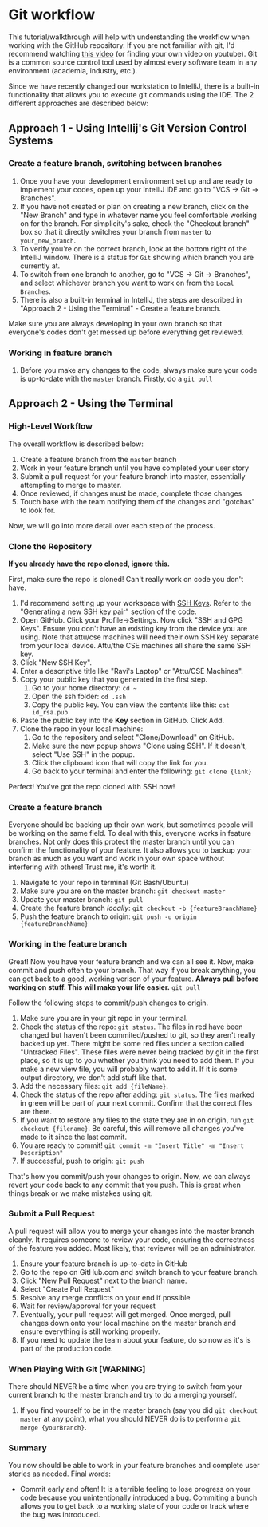 # Git workflow

This tutorial/walkthrough will help with understanding the workflow when working with the GitHub repository. If you are not familiar with git, I'd recommend watching <a href="https://www.youtube.com/watch?v=0fKg7e37bQE">this video</a> (or finding your own video on youtube). Git is a common source control tool used by almost every software team in any environment (academia, industry, etc.).

Since we have recently changed our workstation to IntelliJ, there is a built-in functionality that allows you to execute git commands using the IDE. The 2 different approaches are described below:
## Approach 1 - Using Intellij's Git Version Control Systems

<h3>Create a feature branch, switching between branches</h3>
<ol>
    <li>Once you have your development environment set up and are ready to implement your codes, open up your IntelliJ IDE and go to "VCS -> Git -> Branches".</li>
    <li>If you have not created or plan on creating a new branch, click on the "New Branch" and type in whatever name you feel comfortable working on for the branch. For simplicity's sake, check the "Checkout branch" box so that it directly switches your branch from <code>master</code> to <code>your_new_branch</code>.</li>
    <li>To verify you're on the correct branch, look at the bottom right of the IntelliJ window. There is a status for <code>Git</code> showing which branch you are currently at.</li>
    <li>To switch from one branch to another, go to "VCS -> Git -> Branches", and select whichever branch you want to work on from the <code>Local Branches</code>.</li>
    <li>There is also a built-in terminal in IntelliJ, the steps are described in "Approach 2 - Using the Terminal" - Create a feature branch.</li>
</ol>

Make sure you are always developing in your own branch so that everyone's codes don't get messed up before everything get reviewed.

<h3>Working in feature branch</h3>
<ol>
    <li>Before you make any changes to the code, always make sure your code is up-to-date with the <code>master</code> branch. Firstly, do a <code>git pull</code> </li> 
</ol>

## Approach 2 - Using the Terminal

<h3>High-Level Workflow</h3>
<p>The overall workflow is described below:
<ol>
    <li>Create a feature branch from the <code>master</code> branch</li>
    <li>Work in your feature branch until you have completed your user story</li>
    <li>Submit a pull request for your feature branch into master, essentially attempting to merge to master.</li>
    <li>Once reviewed, if changes must be made, complete those changes</li>
    <li>Touch base with the team notifying them of the changes and "gotchas" to look for.</li>
</ol>
<p>Now, we will go into more detail over each step of the process.

<h3>Clone the Repository</h3>
<b>If you already have the repo cloned, ignore this.</b>
<p>First, make sure the repo is cloned! Can't really work on code you don't have. 
<ol>
    <li>I'd recommend setting up your workspace with <a href="https://docs.gitlab.com/ee/ssh/">SSH Keys</a>. Refer to the "Generating a new SSH key pair" section of the code.</li>
    <li>Open GitHub. Click your Profile->Settings. Now click "SSH and GPG Keys". Ensure you don't have an existing key from the device you are using. Note that attu/cse machines will need their own SSH key separate from your local device. Attu/the CSE machines all share the same SSH key.</li>
    <li>Click "New SSH Key".</li>
    <li>Enter a descriptive title like "Ravi's Laptop" or "Attu/CSE Machines".</li>
    <li>Copy your public key that you generated in the first step.
    <ol>
        <li>Go to your home directory: <code>cd ~</code></li>
        <li>Open the ssh folder: <code>cd .ssh</code></li>
        <li>Copy the public key. You can view the contents like this: <code>cat id_rsa.pub</code></li>
    </ol>
    </li>
    <li>Paste the public key into the <b>Key</b> section in GitHub. Click Add.</li>
    <li>Clone the repo in your local machine:
    <ol>
        <li>Go to the repository and select "Clone/Download" on GitHub.</li>
        <li>Make sure the new popup shows "Clone using SSH". If it doesn't, select "Use SSH" in the popup.</li>
        <li>Click the clipboard icon that will copy the link for you.</li>
        <li>Go back to your terminal and enter the following: <code>git clone {link}</code></li>
    </ol>
    </li>
</ol>
<p>Perfect! You've got the repo cloned with SSH now!

<h3>Create a feature branch</h3>
<p>Everyone should be backing up their own work, but sometimes people will be working on the same field. To deal with this, everyone works in feature branches. Not only does this protect the master branch until you can confirm the functionality of your feature. It also allows you to backup your branch as much as you want and work in your own space without interfering with others! Trust me, it's worth it.
<ol>
    <li>Navigate to your repo in terminal (Git Bash/Ubuntu)</li>
    <li>Make sure you are on the master branch: <code>git checkout master</code></li>
    <li>Update your master branch: <code>git pull</code></li>
    <li>Create the feature branch <i>locally</i>: <code>git checkout -b {featureBranchName}</code></li>
    <li>Push the feature branch to origin: <code>git push -u origin {featureBranchName}</code></li>
</ol>

<h3>Working in the feature branch</h3>
<p>Great! Now you have your feature branch and we can all see it. Now, make commit and push often to your branch. That way if you break anything, you can get back to a good, working verison of your feature.
<b>Always pull before working on stuff. This will make your life easier.</b>
 <code>git pull</code>

<p>Follow the following steps to commit/push changes to origin.
<ol>
    <li>Make sure you are in your git repo in your terminal.</li>
    <li>Check the status of the repo: <code>git status</code>. The files in red have been changed but haven't been commited/pushed to git, so they aren't really backed up yet. There might be some red files under a section called "Untracked Files". These files were never being tracked by git in the first place, so it is up to you whether you think you need to add them. If you make a new view file, you will probably want to add it. If it is some output directory, we don't add stuff like that.</li>
    <li>Add the necessary files: <code>git add {fileName}</code>.</li>
    <li>Check the status of the repo after adding: <code>git status</code>. The files marked in green will be part of your next commit. Confirm that the correct files are there.</li>
    <li>If you want to restore any files to the state they are in on origin, run <code>git checkout {filename}</code>. Be careful, this will remove all changes you've made to it since the last commit.</li>
    <li>You are ready to commit! <code>git commit -m "Insert Title" -m "Insert Description"</code></li>
    <li>If successful, push to origin: <code>git push</code></li>
</ol>
<p>That's how you commit/push your changes to origin. Now, we can always revert your code back to any commit that you push. This is great when things break or we make mistakes using git.
    
<h3>Submit a Pull Request</h3>
<p>A pull request will allow you to merge your changes into the master branch cleanly. It requires someone to review your code, ensuring the correctness of the feature you added. Most likely, that reviewer will be an administrator.
<ol>
    <li>Ensure your feature branch is up-to-date in GitHub</li>
    <li>Go to the repo on GitHub.com and switch branch to your feature branch.</li>
    <li>Click "New Pull Request" next to the branch name.</li>
    <li>Select "Create Pull Request"</li>
    <li>Resolve any merge conflicts on your end if possible</li>
    <li>Wait for review/approval for your request</li>
    <li>Eventually, your pull request will get merged. Once merged, pull changes down onto your local machine on the master branch and ensure everything is still working properly.</li>
    <li>If you need to update the team about your feature, do so now as it's is part of the production code.</li>
</ol>

<h3> When Playing With Git [WARNING]</h3>
<p>There should NEVER be a time when you are trying to switch from your current branch to the master branch and try to do a merging yourself.
<ol>
    <li>If you find yourself to be in the master branch (say you did <code>git checkout master</code> at any point), what you should NEVER do is to perform a <code>git merge {yourBranch}</code>.</li>
</ol>
</p>

<h3>Summary</h3>
<p>You now should be able to work in your feature branches and complete user stories as needed. Final words:
<ul>
    <li>Commit early and often! It is a terrible feeling to lose progress on your code because you unintentionally introduced a bug. Commiting a bunch allows you to get back to a working state of your code or track where the bug was introduced.</li>